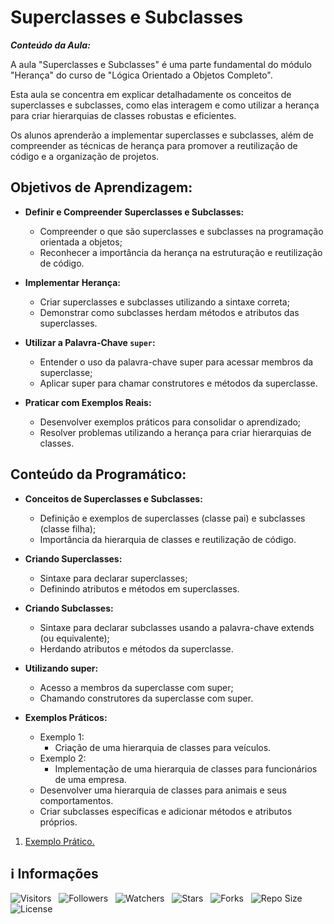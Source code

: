 <!-- Título -->
# Superclasses e Subclasses

***Conteúdo da Aula:***

A aula "Superclasses e Subclasses" é uma parte fundamental do módulo "Herança" do curso de "Lógica Orientado a Objetos Completo".

Esta aula se concentra em explicar detalhadamente os conceitos de superclasses e subclasses, como elas interagem e como utilizar a herança para criar hierarquias de classes robustas e eficientes.

Os alunos aprenderão a implementar superclasses e subclasses, além de compreender as técnicas de herança para promover a reutilização de código e a organização de projetos.

## Objetivos de Aprendizagem:

* **Definir e Compreender Superclasses e Subclasses:**

  * Compreender o que são superclasses e subclasses na programação orientada a objetos;
  * Reconhecer a importância da herança na estruturação e reutilização de código.

* **Implementar Herança:**

  * Criar superclasses e subclasses utilizando a sintaxe correta;
  * Demonstrar como subclasses herdam métodos e atributos das superclasses.

* **Utilizar a Palavra-Chave `super`:**

  * Entender o uso da palavra-chave super para acessar membros da superclasse;
  * Aplicar super para chamar construtores e métodos da superclasse.

* **Praticar com Exemplos Reais:**

  * Desenvolver exemplos práticos para consolidar o aprendizado;
  * Resolver problemas utilizando a herança para criar hierarquias de classes.

## Conteúdo da Programático:

* **Conceitos de Superclasses e Subclasses:**

  * Definição e exemplos de superclasses (classe pai) e subclasses (classe filha);
  * Importância da hierarquia de classes e reutilização de código.

* **Criando Superclasses:**

  * Sintaxe para declarar superclasses;
  * Definindo atributos e métodos em superclasses.

* **Criando Subclasses:**

  * Sintaxe para declarar subclasses usando a palavra-chave extends (ou equivalente);
  * Herdando atributos e métodos da superclasse.

* **Utilizando super:**

  * Acesso a membros da superclasse com super;
  * Chamando construtores da superclasse com super.

* **Exemplos Práticos:**

  * Exemplo 1:
    * Criação de uma hierarquia de classes para veículos.
  * Exemplo 2:
    * Implementação de uma hierarquia de classes para funcionários de uma empresa.
  * Desenvolver uma hierarquia de classes para animais e seus comportamentos.
  * Criar subclasses específicas e adicionar métodos e atributos próprios.

1. [Exemplo Prático.](exmplo.dart)

<!-- Informações -->
## &#8505; Informações

![Visitors](https://api.visitorbadge.io/api/visitors?path=Devsgeeknerd%2Fcla-sup-sub-her-log-ori-obj-com-fun&label=Visitantes&labelColor=%23700070&labelStyle=none&countColor=%23000fff&style=plastic&color=%23ffffff "Total de Visitantes")
&nbsp;
![Followers](https://img.shields.io/github/followers/Devsgeeknerd?style=p&label=Seguidores&labelColor=800080&color=000fff "Total de Seguidores")
&nbsp;
![Watchers](https://img.shields.io/github/watchers/Devsgeeknerd/cla-sup-sub-her-log-ori-obj-com-fun?style=p&label=Observadores&labelColor=800080&color=000fff "Total de Observadores")
&nbsp;
![Stars](https://img.shields.io/github/stars/Devsgeeknerd/cla-sup-sub-her-log-ori-obj-com-fun?style=p&label=Estrelas&labelColor=800080&color=000fff "Total de Estrelas")
&nbsp;
![Forks](https://img.shields.io/github/forks/Devsgeeknerd/cla-sup-sub-her-log-ori-obj-com-fun?style=p&label=Bifurcações&labelColor=800080&color=000fff "Total de Bifurcações")
&nbsp;
![Repo Size](https://img.shields.io/github/repo-size/Devsgeeknerd/cla-sup-sub-her-log-ori-obj-com-fun?style=p&label=Tamanho&labelColor=800080&color=000fff "Tamanho do Repositório")
&nbsp;
![License](https://img.shields.io/github/license/Devsgeeknerd/cla-sup-sub-her-log-ori-obj-com-fun?style=p&label=Licença&labelColor=800080&color=000fff "Licença do Repositório")
